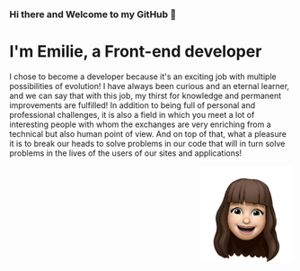 ### Hi there and Welcome to my GitHub 👋

# I'm **Emilie**, a Front-end developer

<div>
    <p align="left">I chose to become a developer because it's an exciting job with multiple possibilities of evolution!
I have always been curious and an eternal learner, and we can say that with this job, my thirst for knowledge and permanent improvements are fulfilled!
In addition to being full of personal and professional challenges, it is also a field in which you meet a lot of interesting people with whom the exchanges are very enriching from a technical but also human point of view.
And on top of that, what a pleasure it is to break our heads to solve problems in our code that will in turn solve problems in the lives of the users of our sites and applications! </p>
    <img align="right" width="33%" src="./assets/images/emoji.png">
</div>

<!--
**emilie-v11/emilie-v11** is a ✨ _special_ ✨ repository because its `README.md` (this file) appears on your GitHub profile.

Here are some ideas to get you started:

- 🔭 I’m currently working on ...
- 🌱 I’m currently learning ...
- 👯 I’m looking to collaborate on ...
- 🤔 I’m looking for help with ...
- 💬 Ask me about ...
- 📫 How to reach me: ...
- 😄 Pronouns: ...
- ⚡ Fun fact: ...
-->
